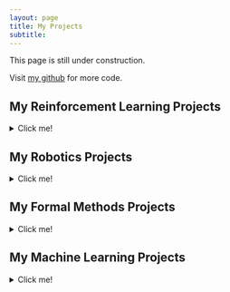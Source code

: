 ```yaml
---
layout: page
title: My Projects
subtitle: 
---
```


This page is still under construction.

Visit [my github](https://github.com/luigiberducci) for more code.

## My Reinforcement Learning Projects
<details>
<summary>Click me!</summary>

<table id="repo-table">
<tbody>
<tr>
    <td id="auto-shaping"><center>
      <a><img alt="auto-shaping" width="180" height="90" style="object-fit: contain;" src="../assets/img/auto-shaping-logo.svg"></a>
      <div style="margin-top: 0.5rem"><b>auto-shaping</b></div>
      <a class="repo-description" href="https://github.com/luigiberducci/auto-shaping">
      Specification-based library for automatic reward shaping. 
      </a>
    </center></td> 
    <td id="racing-dreamer"><center>
      <a><img alt="racing-dreamer" width="180" height="90" style="object-fit: contain;" src="../assets/img/racing-dreamer.gif"></a>
      <div style="margin-top: 0.5rem"><b>racing-dreamer</b></div>
      <a class="repo-description" href="https://github.com/CPS-TUWien/racing_dreamer">
      Model-based RL for autonomous racing trained on latent imagination learned from high-dimensional LiDAR data.  
      </a>
    </center></td>
</tr>
<tr>
    <td id="racecar-gym"><center>
      <a><img alt="racecar-gym" width="180" height="90" style="object-fit: contain;" src="../assets/img/racecar_single.gif"></a>
      <div style="margin-top: 0.5rem"><b>racecar-gym</b></div>
      <a class="repo-description" href="https://github.com/axelbr/racecar_gym">
      A gym environment for a miniature, F1Tenth-like racecar using the bullet physics engine with pybullet.
      </a>
    </center></td>
    <td id="agency-preserving-rl"><center>
      <a><img alt="agency-preserving-rl" width="180" height="90" style="object-fit: contain;" src="../assets/img/agency-hackaton.gif"></a>
      <div style="margin-top: 0.5rem"><b>agency-preserving-rl</b></div>
      <a class="repo-description" href="https://github.com/luigiberducci/agency_hackaton/">
      Training an altruistic agent under partially-observable, evolving and under-represented intentions.
      </a>
    </center></td>
</tr>
</tbody>
</table>

</details>

## My Robotics Projects
<details>
<summary>Click me!</summary>

<table id="repo-table">
<tbody>
<tr>
    <td id="mobile-robotics"><center>
      <a><img alt="mobile-robotics" width="180" height="90" style="object-fit: contain;" src="../assets/img/mobile_robotics_motion.png"></a>
      <div style="margin-top: 0.5rem"><b>mobile-robotics-ros</b></div>
      <a class="repo-description" href="https://github.com/luigiberducci/mobile_robotics_2022_ws">
      Self-localization, mapping and motion planning for a differential drive robot using ROS. 
      </a>
    </center></td>
    <td id="f110-rl-ros"><center>
      <a><img alt="f110-rl-ros" width="180" height="90" style="object-fit: contain;" src="../assets/img/f110-rl-ros.png"></a>
      <div style="margin-top: 0.5rem"><b>f110-rl-ros</b></div>
      <a class="repo-description" href="https://github.com/luigiberducci/f1tenth_rl_agent">
      Deployment of reinforcement learning agents on the F1Tenth platform using ROS.
      </a>
    </center></td>
</tr>
</tbody>
</table>

</details>

## My Formal Methods Projects
<details>
<summary>Click me!</summary>

Work in progress...
</details>

## My Machine Learning Projects
<details>
<summary>Click me!</summary>

Work in progress...
</details>


